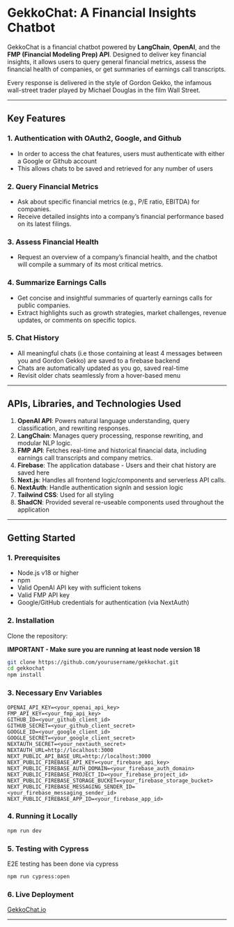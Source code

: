 # **GekkoChat: A Financial Insights Chatbot**

GekkoChat is a financial chatbot powered by **LangChain**, **OpenAI**, and the **FMP (Financial Modeling Prep) API**. Designed to deliver key financial insights, it allows users to query general financial metrics, assess the financial health of companies, or get summaries of earnings call transcripts.

Every response is delivered in the style of Gordon Gekko, the infamous wall-street trader played by Michael Douglas in the
film Wall Street.

---

## **Key Features**

### 1. **Authentication with OAuth2, Google, and Github**

- In order to access the chat features, users must authenticate with either a Google or Github account
- This allows chats to be saved and retrieved for any number of users

### 2. **Query Financial Metrics**

- Ask about specific financial metrics (e.g., P/E ratio, EBITDA) for companies.
- Receive detailed insights into a company’s financial performance based on its latest filings.

### 3. **Assess Financial Health**

- Request an overview of a company’s financial health, and the chatbot will compile a summary of its most critical metrics.

### 4. **Summarize Earnings Calls**

- Get concise and insightful summaries of quarterly earnings calls for public companies.
- Extract highlights such as growth strategies, market challenges, revenue updates, or comments on specific topics.

### 5. **Chat History**

- All meaningful chats (i.e those containing at least 4 messages between you and Gordon Gekko) are saved to a
  firebase backend
- Chats are automatically updated as you go, saved real-time
- Revisit older chats seamlessly from a hover-based menu

---

## **APIs, Libraries, and Technologies Used**

1. **OpenAI API**: Powers natural language understanding, query classification, and rewriting responses.
2. **LangChain**: Manages query processing, response rewriting, and modular NLP logic.
3. **FMP API**: Fetches real-time and historical financial data, including earnings call transcripts and company metrics.
4. **Firebase**: The application database - Users and their chat history are saved here
5. **Next.js**:  Handles all frontend logic/components and serverless API calls.
6. **NextAuth**: Handle authentication signIn and session logic
7. **Tailwind CSS**: Used for all styling
8. **ShadCN**: Provided several re-useable components used throughout the application

---

## **Getting Started**

### **1. Prerequisites**

- Node.js v18 or higher
- npm
- Valid OpenAI API key with sufficient tokens
- Valid FMP API key
- Google/GitHub credentials for authentication (via NextAuth)

### **2. Installation**

Clone the repository:

**IMPORTANT - Make sure you are running at least node version 18**

```bash
git clone https://github.com/yourusername/gekkochat.git
cd gekkochat
npm install
```

### **3. Necessary Env Variables**

```env
OPENAI_API_KEY=<your_openai_api_key>
FMP_API_KEY=<your_fmp_api_key>
GITHUB_ID=<your_github_client_id>
GITHUB_SECRET=<your_github_client_secret>
GOOGLE_ID=<your_google_client_id>
GOOGLE_SECRET=<your_google_client_secret>
NEXTAUTH_SECRET=<your_nextauth_secret>
NEXTAUTH_URL=http://localhost:3000
NEXT_PUBLIC_API_BASE_URL=http://localhost:3000
NEXT_PUBLIC_FIREBASE_API_KEY=<your_firebase_api_key>
NEXT_PUBLIC_FIREBASE_AUTH_DOMAIN=<your_firebase_auth_domain>
NEXT_PUBLIC_FIREBASE_PROJECT_ID=<your_firebase_project_id>
NEXT_PUBLIC_FIREBASE_STORAGE_BUCKET=<your_firebase_storage_bucket>
NEXT_PUBLIC_FIREBASE_MESSAGING_SENDER_ID=<your_firebase_messaging_sender_id>
NEXT_PUBLIC_FIREBASE_APP_ID=<your_firebase_app_id>
```

### **4. Running it Locally**

```bash
npm run dev
```

### **5. Testing with Cypress**

E2E testing has been done via cypress

```bash
npm run cypress:open
```

### **6. Live Deployment**

[GekkoChat.io](https://gekkochat-io.vercel.app/)


---
